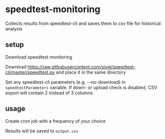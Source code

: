 # speedtest-monitoring
Collects results from speedtest-cli and saves them to csv file for historical analysis

## setup
Download speedtest monitoring

Download https://raw.githubusercontent.com/sivel/speedtest-cli/master/speedtest.py and place it in the same directory

Set any speedtest-cli parameters (e.g. --no-download) in `speedtestParameters` variable. If down- or upload check is disabled, CSV export will contain 2 instead of 3 columns

## usage
Create cron job with a frequency of your choice

Results will be saved to `output.csv`